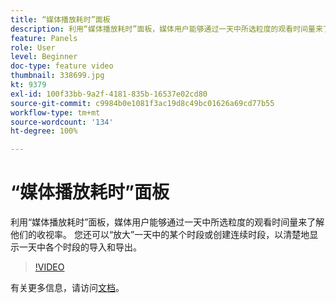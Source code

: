 ```yaml
---
title: “媒体播放耗时”面板
description: 利用“媒体播放耗时”面板，媒体用户能够通过一天中所选粒度的观看时间量来了解他们的收视率。 您还可以“放大”一天中的某个时段或创建连续时段，以清楚地显示一天中各个时段的导入和导出。
feature: Panels
role: User
level: Beginner
doc-type: feature video
thumbnail: 338699.jpg
kt: 9379
exl-id: 100f33bb-9a2f-4181-835b-16537e02cd80
source-git-commit: c9984b0e1081f3ac19d8c49bc01626a69cd77b55
workflow-type: tm+mt
source-wordcount: '134'
ht-degree: 100%

---
```


# “媒体播放耗时”面板

利用“媒体播放耗时”面板，媒体用户能够通过一天中所选粒度的观看时间量来了解他们的收视率。 您还可以“放大”一天中的某个时段或创建连续时段，以清楚地显示一天中各个时段的导入和导出。

>[!VIDEO](https://video.tv.adobe.com/v/338699/?quality=12&learn=on)

有关更多信息，请访问[文档](https://experienceleague.adobe.com/docs/media-analytics/using/media-reports/media-playback-time-spent.html)。
